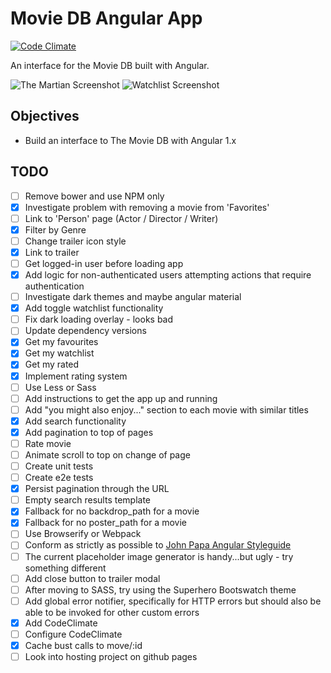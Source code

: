 # Movie DB Angular App

[![Code Climate](https://codeclimate.com/github/garethdn/MovieDbAngular/badges/gpa.svg)](https://codeclimate.com/github/garethdn/MovieDbAngular)

An interface for the Movie DB built with Angular.

![The Martian Screenshot](https://raw.githubusercontent.com/garethdn/MovieDbAngular/master/screenshots/movie.png)
![Watchlist Screenshot](https://raw.githubusercontent.com/garethdn/MovieDbAngular/master/screenshots/watchlist.png)

## Objectives

* Build an interface to The Movie DB with Angular 1.x

## TODO

- [ ] Remove bower and use NPM only
- [x] Investigate problem with removing a movie from 'Favorites'
- [ ] Link to 'Person' page (Actor / Director / Writer)
- [x] Filter by Genre
- [ ] Change trailer icon style
- [x] Link to trailer
- [ ] Get logged-in user before loading app
- [x] Add logic for non-authenticated users attempting actions that require authentication
- [ ] Investigate dark themes and maybe angular material
- [x] Add toggle watchlist functionality
- [ ] Fix dark loading overlay - looks bad
- [ ] Update dependency versions
- [x] Get my favourites
- [x] Get my watchlist
- [x] Get my rated
- [x] Implement rating system
- [ ] Use Less or Sass
- [ ] Add instructions to get the app up and running
- [ ] Add "you might also enjoy..." section to each movie with similar titles
- [x] Add search functionality
- [x] Add pagination to top of pages
- [ ] Rate movie
- [ ] Animate scroll to top on change of page
- [ ] Create unit tests
- [ ] Create e2e tests
- [x] Persist pagination through the URL
- [ ] Empty search results template
- [x] Fallback for no backdrop_path for a movie
- [x] Fallback for no poster_path for a movie
- [ ] Use Browserify or Webpack 
- [ ] Conform as strictly as possible to [John Papa Angular Styleguide](https://github.com/johnpapa/angular-styleguide)
- [ ] The current placeholder image generator is handy...but ugly - try something different
- [ ] Add close button to trailer modal
- [ ] After moving to SASS, try using the Superhero Bootswatch theme
- [ ] Add global error notifier, specifically for HTTP errors but should also be able to be invoked for other custom errors
- [x] Add CodeClimate
- [ ] Configure CodeClimate
- [x] Cache bust calls to move/:id
- [ ] Look into hosting project on github pages